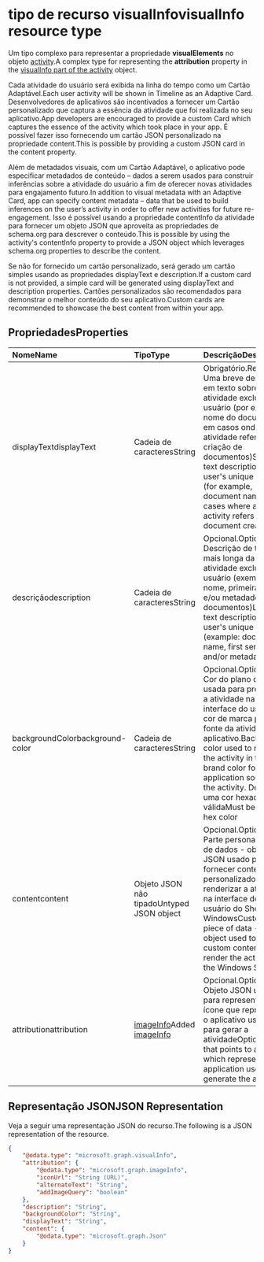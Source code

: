 # <a name="visualinfo-resource-type"></a><span data-ttu-id="232d2-101">tipo de recurso visualInfo</span><span class="sxs-lookup"><span data-stu-id="232d2-101">visualInfo resource type</span></span>

<span data-ttu-id="232d2-102">Um tipo complexo para representar a propriedade **visualElements** no objeto [activity](../resources/projectrome_activity.md).</span><span class="sxs-lookup"><span data-stu-id="232d2-102">A complex type for representing the **attribution** property in the [visualInfo part of the activity](../resources/projectrome_activity.md) object.</span></span>

<span data-ttu-id="232d2-103">Cada atividade do usuário será exibida na linha do tempo como um Cartão Adaptável.</span><span class="sxs-lookup"><span data-stu-id="232d2-103">Each user activity will be shown in Timeline as an Adaptive Card.</span></span> <span data-ttu-id="232d2-104">Desenvolvedores de aplicativos são incentivados a fornecer um Cartão personalizado que captura a essência da atividade que foi realizada no seu aplicativo.</span><span class="sxs-lookup"><span data-stu-id="232d2-104">App developers are encouraged to provide a custom Card which captures the essence of the activity which took place in your app.</span></span> <span data-ttu-id="232d2-105">É possível fazer isso fornecendo um cartão JSON personalizado na propriedade content.</span><span class="sxs-lookup"><span data-stu-id="232d2-105">This is possible by providing a custom JSON card in the content property.</span></span>

<span data-ttu-id="232d2-106">Além de metadados visuais, com um Cartão Adaptável, o aplicativo pode especificar metadados de conteúdo – dados a serem usados para construir inferências sobre a atividade do usuário a fim de oferecer novas atividades para engajamento futuro.</span><span class="sxs-lookup"><span data-stu-id="232d2-106">In addition to visual metadata with an Adaptive Card, app can specify content metadata – data that be used to build inferences on the user’s activity in order to offer new activities for future re-engagement.</span></span> <span data-ttu-id="232d2-107">Isso é possível usando a propriedade contentInfo da atividade para fornecer um objeto JSON que aproveita as propriedades de schema.org para descrever o conteúdo.</span><span class="sxs-lookup"><span data-stu-id="232d2-107">This is possible by using the activity's contentInfo property to provide a JSON object which leverages schema.org properties to describe the content.</span></span>

<span data-ttu-id="232d2-108">Se não for fornecido um cartão personalizado, será gerado um cartão simples usando as propriedades displayText e description.</span><span class="sxs-lookup"><span data-stu-id="232d2-108">If a custom card is not provided, a simple card will be generated using displayText and description properties.</span></span> <span data-ttu-id="232d2-109">Cartões personalizados são recomendados para demonstrar o melhor conteúdo do seu aplicativo.</span><span class="sxs-lookup"><span data-stu-id="232d2-109">Custom cards are recommended to showcase the best content from within your app.</span></span>

## <a name="properties"></a><span data-ttu-id="232d2-110">Propriedades</span><span class="sxs-lookup"><span data-stu-id="232d2-110">Properties</span></span>

|<span data-ttu-id="232d2-111">Nome</span><span class="sxs-lookup"><span data-stu-id="232d2-111">Name</span></span> | <span data-ttu-id="232d2-112">Tipo</span><span class="sxs-lookup"><span data-stu-id="232d2-112">Type</span></span> | <span data-ttu-id="232d2-113">Descrição</span><span class="sxs-lookup"><span data-stu-id="232d2-113">Description</span></span>|
|:----|:------|:-----------|
|<span data-ttu-id="232d2-114">displayText</span><span class="sxs-lookup"><span data-stu-id="232d2-114">displayText</span></span> | <span data-ttu-id="232d2-115">Cadeia de caracteres</span><span class="sxs-lookup"><span data-stu-id="232d2-115">String</span></span> | <span data-ttu-id="232d2-116">Obrigatório.</span><span class="sxs-lookup"><span data-stu-id="232d2-116">Required.</span></span> <span data-ttu-id="232d2-117">Uma breve descrição em texto sobre a atividade exclusiva do usuário (por exemplo, nome do documento em casos onde uma atividade refere-se à criação de documentos)</span><span class="sxs-lookup"><span data-stu-id="232d2-117">Short text description of the user's unique activity (for example, document name in cases where an activity refers to document creation)</span></span>|
|<span data-ttu-id="232d2-118">descrição</span><span class="sxs-lookup"><span data-stu-id="232d2-118">description</span></span> | <span data-ttu-id="232d2-119">Cadeia de caracteres</span><span class="sxs-lookup"><span data-stu-id="232d2-119">String</span></span> | <span data-ttu-id="232d2-120">Opcional.</span><span class="sxs-lookup"><span data-stu-id="232d2-120">Optional.</span></span> <span data-ttu-id="232d2-121">Descrição de texto mais longa da atividade exclusiva do usuário (exemplo: nome, primeira frase e/ou metadados de documentos)</span><span class="sxs-lookup"><span data-stu-id="232d2-121">Longer text description of the user's unique activity (example: document name, first sentence, and/or metadata)</span></span>|
|<span data-ttu-id="232d2-122">backgroundColor</span><span class="sxs-lookup"><span data-stu-id="232d2-122">background-color</span></span> | <span data-ttu-id="232d2-123">Cadeia de caracteres</span><span class="sxs-lookup"><span data-stu-id="232d2-123">String</span></span> | <span data-ttu-id="232d2-124">Opcional.</span><span class="sxs-lookup"><span data-stu-id="232d2-124">Optional.</span></span> <span data-ttu-id="232d2-125">Cor do plano de fundo usada para processar a atividade na interface do usuário - cor de marca para a fonte da atividade do aplicativo.</span><span class="sxs-lookup"><span data-stu-id="232d2-125">Background color used to render the activity in the UI - brand color for the application source of the activity.</span></span> <span data-ttu-id="232d2-126">Deve ser uma cor hexadecimal válida</span><span class="sxs-lookup"><span data-stu-id="232d2-126">Must be a valid hex color</span></span>|
|<span data-ttu-id="232d2-127">content</span><span class="sxs-lookup"><span data-stu-id="232d2-127">content</span></span> | <span data-ttu-id="232d2-128">Objeto JSON não tipado</span><span class="sxs-lookup"><span data-stu-id="232d2-128">Untyped JSON object</span></span> | <span data-ttu-id="232d2-129">Opcional.</span><span class="sxs-lookup"><span data-stu-id="232d2-129">Optional.</span></span> <span data-ttu-id="232d2-130">Parte personalizada de dados - objeto JSON usado para fornecer conteúdo personalizado para renderizar a atividade na interface de usuário do Shell do Windows</span><span class="sxs-lookup"><span data-stu-id="232d2-130">Custom piece of data - JSON object used to provide custom content to render the activity in the Windows Shell UI</span></span>|
|<span data-ttu-id="232d2-131">attribution</span><span class="sxs-lookup"><span data-stu-id="232d2-131">attribution</span></span> | <span data-ttu-id="232d2-132">[imageInfo](../resources/projectrome_imageinfo.md)</span><span class="sxs-lookup"><span data-stu-id="232d2-132">Added [imageInfo](../resources/projectrome_imageinfo.md)</span></span> | <span data-ttu-id="232d2-133">Opcional.</span><span class="sxs-lookup"><span data-stu-id="232d2-133">Optional.</span></span> <span data-ttu-id="232d2-134">Objeto JSON usado para representar um ícone que representa o aplicativo usado para gerar a atividade</span><span class="sxs-lookup"><span data-stu-id="232d2-134">Optional; URI that points to an icon which represents the application used to generate the activity</span></span>|

## <a name="json-representation"></a><span data-ttu-id="232d2-135">Representação JSON</span><span class="sxs-lookup"><span data-stu-id="232d2-135">JSON Representation</span></span>

<span data-ttu-id="232d2-136">Veja a seguir uma representação JSON do recurso.</span><span class="sxs-lookup"><span data-stu-id="232d2-136">The following is a JSON representation of the resource.</span></span>

<!-- {
  "blockType": "resource",
  "optionalProperties": [
    "attribution",
    "description",
    "backgroundColor",
    "content"
  ],
  "@odata.type": "microsoft.graph.visualInfo"
}-->

```json
{
    "@odata.type": "microsoft.graph.visualInfo",
    "attribution": {
        "@odata.type": "microsoft.graph.imageInfo",
        "iconUrl": "String (URL)",
        "alternateText": "String",
        "addImageQuery": "boolean"
    },
    "description": "String",
    "backgroundColor": "String",
    "displayText": "String",
    "content": {
        "@odata.type": "microsoft.graph.Json"
    }
}
```

<!-- uuid: 8fcb5dbc-d5aa-4681-8e31-b001d5168d79
2017-06-07 14:57:30 UTC -->
<!-- {
  "type": "#page.annotation",
  "description": "visualinfo resource",
  "keywords": "",
  "section": "documentation",
  "tocPath": ""
}-->
